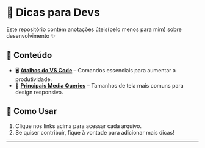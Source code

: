 # 📌 Dicas para Devs

Este repositório contém anotações úteis(pelo menos para mim) sobre desenvolvimento ✨
## 📂 Conteúdo

- 🖥️ [**Atalhos do VS Code**](./atalhos-vscode.md) – Comandos essenciais para aumentar a produtividade.
- 📱 [**Principais Media Queries**](./media-queries.md) – Tamanhos de tela mais comuns para design responsivo.

## 🚀 Como Usar

1. Clique nos links acima para acessar cada arquivo.
2. Se quiser contribuir, fique à vontade para adicionar mais dicas!

---
